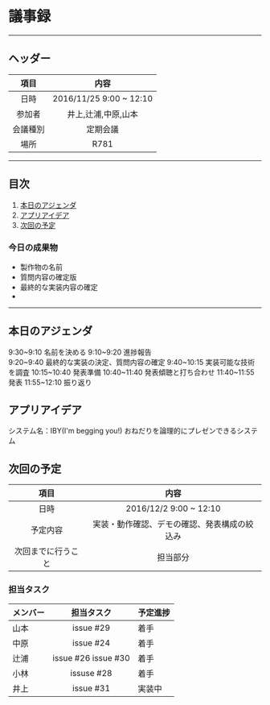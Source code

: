 # 議事録
---
## ヘッダー
|項目|内容|
|:--:|:--:|
| 日時 | 2016/11/25  9:00 ~ 12:10|
| 参加者 | 井上,辻浦,中原,山本 |
| 会議種別 | 定期会議 |
| 場所 | R781 |

---
## 目次
1. [本日のアジェンダ](#anchar1)
2. [アプリアイデア](#anchar2)
3. [次回の予定](#anchar3)

### 今日の成果物 
- 製作物の名前
- 質問内容の確定版
- 最終的な実装内容の確定
- 
---

## <div id="anchar1"/>本日のアジェンダ
 9:30~9:10  名前を決める
 9:10~9:20  進捗報告     
 9:20~9:40  最終的な実装の決定、質問内容の確定
 9:40~10:15 実装可能な技術を調査
10:15~10:40 発表準備
10:40~11:40 発表傾聴と打ち合わせ
11:40~11:55 発表
11:55~12:10 振り返り





## <div id="anchar2"/>アプリアイデア
システム名：IBY(I'm begging you!)
おねだりを論理的にプレゼンできるシステム


## <div id="anchar3"/>次回の予定
|項目|内容|
|:--:|:--:|
| 日時 | 2016/12/2  9:00 ~ 12:10|
| 予定内容 | 実装・動作確認、デモの確認、発表構成の絞込み |
| 次回までに行うこと | 担当部分 |

### 担当タスク
| メンバー | 担当タスク | 予定進捗 |
| :-- | :--: | :-- |
| 山本 | issue #29 | 着手 |
| 中原 | issue #24 | 着手 |
| 辻浦 | issue #26 issue #30 | 着手 |
| 小林 | issuse #28 | 着手 |
| 井上 | issue #31 | 実装中 |

